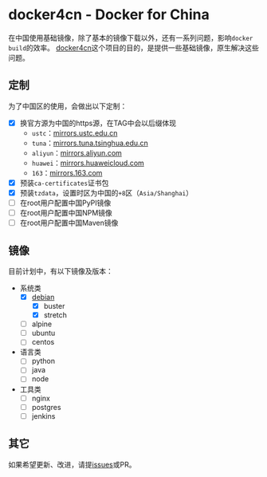 # docker4cn - Docker for China

在中国使用基础镜像，除了基本的镜像下载以外，还有一系列问题，影响`docker build`的效率。
[docker4cn]这个项目的目的，是提供一些基础镜像，原生解决这些问题。

[docker4cn]:https://docker-4.cn

## 定制

为了中国区的使用，会做出以下定制：

- [x] 换官方源为中国的https源，在TAG中会以后缀体现
    - `ustc`：[mirrors.ustc.edu.cn](https://mirrors.ustc.edu.cn)
    - `tuna`：[mirrors.tuna.tsinghua.edu.cn](https://mirrors.tuna.tsinghua.edu.cn)
    - `aliyun`：[mirrors.aliyun.com](https://mirrors.aliyun.com)
    - `huawei`：[mirrors.huaweicloud.com](https://mirrors.huaweicloud.com)
    - `163`：[mirrors.163.com](https://mirrors.163.com)
- [x] 预装`ca-certificates`证书包
- [x] 预装`tzdata`，设置时区为中国的`+8`区（`Asia/Shanghai`）
- [ ] 在root用户配置中国PyPI镜像
- [ ] 在root用户配置中国NPM镜像
- [ ] 在root用户配置中国Maven镜像

## 镜像

目前计划中，有以下镜像及版本：

- 系统类
    - [x] [debian](/debian/)
        - [x] buster
        - [x] stretch
    - [ ] alpine
    - [ ] ubuntu
    - [ ] centos
- 语言类
    - [ ] python
    - [ ] java
    - [ ] node
- 工具类
    - [ ] nginx
    - [ ] postgres
    - [ ] jenkins

## 其它

如果希望更新、改进，请提[issues]或PR。

[issues]:https://github.com/docker4cn/docker4cn.github.io/issues/new
